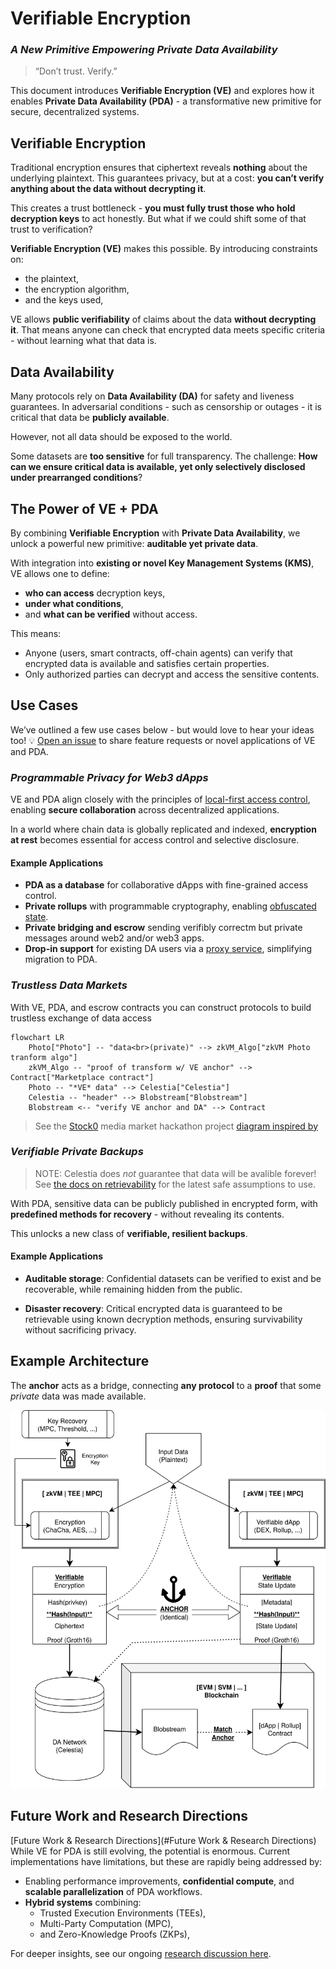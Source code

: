 # Verifiable Encryption

### _A New Primitive Empowering Private Data Availability_

> “Don’t trust. Verify.”

This document introduces **Verifiable Encryption (VE)** and explores how it enables **Private Data Availability (PDA)** - a transformative new primitive for secure, decentralized systems.

## Verifiable Encryption

Traditional encryption ensures that ciphertext reveals **nothing** about the underlying plaintext.
This guarantees privacy, but at a cost: **you can’t verify anything about the data without decrypting it**.

This creates a trust bottleneck - **you must fully trust those who hold decryption keys** to act honestly.
But what if we could shift some of that trust to verification?

**Verifiable Encryption (VE)** makes this possible.
By introducing constraints on:

- the plaintext,
- the encryption algorithm,
- and the keys used,

VE allows **public verifiability** of claims about the data **without decrypting it**.
That means anyone can check that encrypted data meets specific criteria - without learning what that data is.

## Data Availability

Many protocols rely on **Data Availability (DA)** for safety and liveness guarantees.
In adversarial conditions - such as censorship or outages - it is critical that data be **publicly available**.

However, not all data should be exposed to the world.

Some datasets are **too sensitive** for full transparency.
The challenge: **How can we ensure critical data is available, yet only selectively disclosed under prearranged conditions**?

## The Power of VE + PDA

By combining **Verifiable Encryption** with **Private Data Availability**, we unlock a powerful new primitive: **auditable yet private data**.

With integration into **existing or novel Key Management Systems (KMS)**, VE allows one to define:

- **who can access** decryption keys,
- **under what conditions**,
- and **what can be verified** without access.

This means:

- Anyone (users, smart contracts, off-chain agents) can verify that encrypted data is available and satisfies certain properties.
- Only authorized parties can decrypt and access the sensitive contents.

## Use Cases

We’ve outlined a few use cases below - but would love to hear your ideas too!
💡 [Open an issue](https://github.com/celestiaorg/pda-proxy/issues) to share feature requests or novel applications of VE and PDA.

### _Programmable Privacy for Web3 dApps_

VE and PDA align closely with the principles of [local-first access control](https://www.inkandswitch.com/keyhive/notebook/), enabling **secure collaboration** across decentralized applications.

In a world where chain data is globally replicated and indexed, **encryption at rest** becomes essential for access control and selective disclosure.

#### Example Applications

- **PDA as a database** for collaborative dApps with fine-grained access control.
- **Private rollups** with programmable cryptography, enabling [obfuscated state](https://0xparc.org/blog/programmable-cryptography-1).
- **Private bridging and escrow** sending verifibly correctm but private messages around web2 and/or web3 apps.
- **Drop-in support** for existing DA users via a [proxy service](../README.md), simplifying migration to PDA.

### _Trustless Data Markets_

With VE, PDA, and escrow contracts you can construct protocols to build trustless exchange of data access

```mermaid
flowchart LR
    Photo["Photo"] -- "data<br>(private)" --> zkVM_Algo["zkVM Photo tranform algo"]
    zkVM_Algo -- "proof of transform w/ VE anchor" --> Contract["Marketplace contract"]
    Photo -- "*VE* data" --> Celestia["Celestia"]
    Celestia -- "header" --> Blobstream["Blobstream"]
    Blobstream <-- "verify VE anchor and DA" --> Contract
```

> See the [Stock0](https://dorahacks.io/buidl/14098) media market hackathon project [diagram inspired by](https://docs.google.com/presentation/d/1qq1QXSBcThOjaQ2OcEyS8cwNyAHs3SnC76YrBMAYENk)

### _Verifiable Private Backups_

> NOTE: Celestia does _not_ guarantee that data will be avalible forever!
> See [the docs on retrievability](https://docs.celestia.org/learn/retrievability#data-retrievability-and-pruning-in-celestia-node) for the latest safe assumptions to use.

With PDA, sensitive data can be publicly published in encrypted form, with **predefined methods for recovery** - without revealing its contents.

This unlocks a new class of **verifiable, resilient backups**.

#### Example Applications

- **Auditable storage**: Confidential datasets can be verified to exist and be recoverable, while remaining hidden from the public.

- **Disaster recovery**: Critical encrypted data is guaranteed to be retrievable using known decryption methods, ensuring survivability without sacrificing privacy.

## Example Architecture

The **anchor** acts as a bridge, connecting **any protocol** to a **proof** that some _private_ data was made available.

![Verifiable Encryption Diagram](./assets/verifiable-encryption.drawio.svg)

## Future Work and Research Directions

[Future Work & Research Directions](#Future Work & Research Directions)
While VE for PDA is still evolving, the potential is enormous.
Current implementations have limitations, but these are rapidly being addressed by:

- Enabling performance improvements, **confidential compute**, and **scalable parallelization** of PDA workflows.
- **Hybrid systems** combining:
  - Trusted Execution Environments (TEEs),
  - Multi-Party Computation (MPC),
  - and Zero-Knowledge Proofs (ZKPs),

For deeper insights, see our ongoing [research discussion here](https://docs.google.com/document/d/1XZyuOxdMm5INcHwQZOZ8ALRk_YkvicNwQHSfOVs8hoM/).
